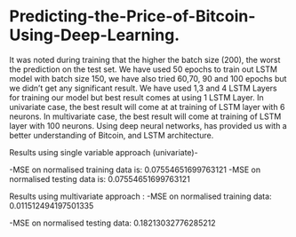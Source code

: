 # Predicting-the-Price-of-Bitcoin-Using-Deep-Learning.
It was noted during training that the higher the batch size (200), the worst the prediction on the test set. 
We have used 50 epochs to train out LSTM model with batch size 150, we have also tried 60,70, 90 and 100 epochs but we didn’t get any significant result.
We have used 1,3 and 4 LSTM Layers for training our model but best result comes at using 1 LSTM Layer.
In univariate case, the best result will come at at training of LSTM layer with 6 neurons.
In multivariate case, the best result will come  at training of LSTM layer with 100 neurons.
Using deep neural networks, has provided us with a better understanding of Bitcoin, and LSTM architecture.


Results using single variable approach (univariate)-

-MSE on normalised training data is:
0.07554651699763121
-MSE on  normalised testing data is:
0.07554651699763121

Results using multivariate approach :
-MSE on normalised training data:
0.011512494197501335

-MSE on  normalised testing data:
0.18213032776285212
